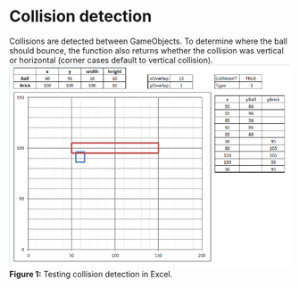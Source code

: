 Collision detection
===================

Collisions are detected between GameObjects. To determine where the ball should bounce, the function also returns whether the collision was vertical or horizontal (corner cases default to vertical collision).
![alt tag](https://github.com/lopossumi/brkut/blob/master/documenting/collision.png)
**Figure 1:** Testing collision detection in Excel.
